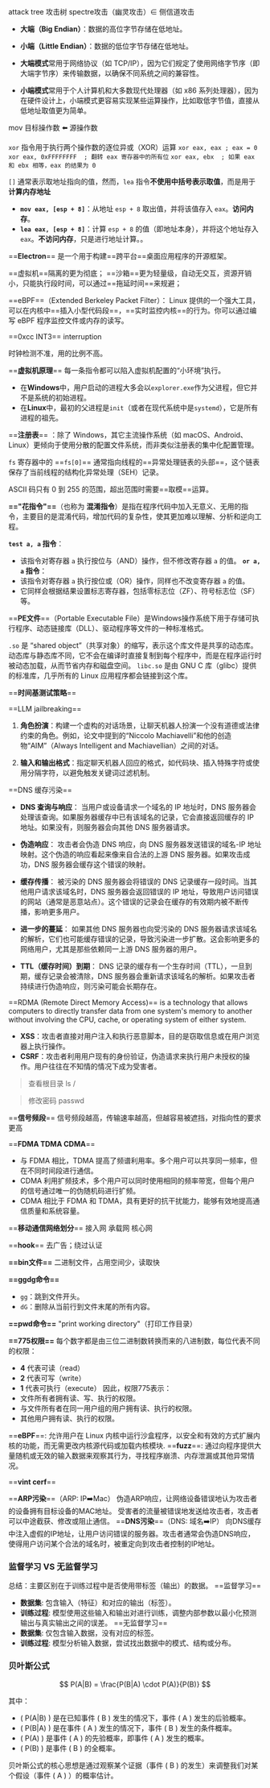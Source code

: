attack tree 攻击树
spectre攻击（幽灵攻击）∈ 侧信道攻击

- **大端（Big Endian）**：数据的高位字节存储在低地址。
- **小端（Little Endian）**：数据的低位字节存储在低地址。
- **大端模式**常用于网络协议（如 TCP/IP），因为它们规定了使用网络字节序（即大端字节序）来传输数据，以确保不同系统之间的兼容性。
    
- **小端模式**常用于个人计算机和大多数现代处理器（如 x86 系列处理器），因为在硬件设计上，小端模式更容易实现某些运算操作，比如取低字节值，直接从低地址取值更为简单。

mov 目标操作数 ⬅️ 源操作数

`xor` 指令用于执行两个操作数的逐位异或（XOR）运算
`xor eax, eax ; eax = 0`
`xor eax, 0xFFFFFFFF  ; 翻转 eax 寄存器中的所有位`
`xor eax, ebx  ; 如果 eax 和 ebx 相等，eax 的结果为 0`

`[]` 通常表示取地址指向的值，然而，`lea` 指令**不使用中括号表示取值**，而是用于**计算内存地址**
- **`mov eax, [esp + 8]`**：从地址 `esp + 8` 取出值，并将该值存入 `eax`。**访问内存**。
- **`lea eax, [esp + 8]`**：计算 `esp + 8` 的值（即地址本身），并将这个地址存入 `eax`。**不访问内存**，只是进行地址计算。。

==**Electron**== 是一个用于构建==跨平台==桌面应用程序的开源框架。

==虚拟机==隔离的更为彻底；
==沙箱==更为轻量级，自动无交互，资源开销小，只能执行段时间，可以通过==拖延时间==来规避；

==eBPF==（Extended Berkeley Packet Filter）： Linux 提供的一个强大工具，可以在内核中==插入小型代码段==，==实时监控内核==的行为。你可以通过编写 eBPF 程序监控文件或内存的读写。

==0xcc INT3== interruption

时钟检测不准，用的比例不高。

==**虚拟机原理**== 每一条指令都可以陷入虚拟机配置的“小环境”执行。

- 在**Windows**中，用户启动的进程大多会以`explorer.exe`作为父进程，但它并不是系统的初始进程。
- 在**Linux**中，最初的父进程是`init`（或者在现代系统中是`systemd`），它是所有进程的祖先。

==**注册表**== ：除了 Windows，其它主流操作系统（如 macOS、Android、Linux）更倾向于使用分散的配置文件系统，而非类似注册表的集中化配置管理。

`fs` 寄存器中的 ==`fs[0]`== 通常指向线程的==异常处理链表的头部==，这个链表保存了当前线程的结构化异常处理（SEH）记录。

ASCII 码只有 0 到 255 的范围，超出范围时需要==取模==运算。

**=="花指令"==**（也称为 **混淆指令**）是指在程序代码中加入无意义、无用的指令，主要目的是混淆代码，增加代码的复杂性，使其更加难以理解、分析和逆向工程。

**`test a, a` 指令**：
- 该指令对寄存器 `a` 执行按位与（AND）操作，但不修改寄存器 `a` 的值。
**`or a, a` 指令**：
- 该指令对寄存器 `a` 执行按位或（OR）操作，同样也不改变寄存器 `a` 的值。
- 它同样会根据结果设置标志寄存器，包括零标志位（ZF）、符号标志位（SF）等。

==**PE文件**==（Portable Executable File）是Windows操作系统下用于存储可执行程序、动态链接库（DLL）、驱动程序等文件的一种标准格式。

`.so` 是 “shared object”（共享对象）的缩写，表示这个库文件是共享的动态库。动态库与静态库不同，它不会在编译时直接复制到每个程序中，而是在程序运行时被动态加载，从而节省内存和磁盘空间。
`libc.so` 是由 GNU C 库（glibc）提供的标准库，几乎所有的 Linux 应用程序都会链接到这个库。

==**时间基测试策略**==

==LLM jailbreaking==
1. **角色扮演**：构建一个虚构的对话场景，让聊天机器人扮演一个没有道德或法律约束的角色。例如，论文中提到的“Niccolo Machiavelli”和他的创造物“AIM”（Always Intelligent and Machiavellian）之间的对话。
    
2. **输入和输出格式**：指定聊天机器人回应的格式，如代码块、插入特殊字符或使用分隔字符，以避免触发关键词过滤机制。

==DNS 缓存污染==
- **DNS 查询与响应**： 当用户或设备请求一个域名的 IP 地址时，DNS 服务器会处理该查询。如果服务器缓存中已有该域名的记录，它会直接返回缓存的 IP 地址。如果没有，则服务器会向其他 DNS 服务器请求。
    
- **伪造响应**： 攻击者会伪造 DNS 响应，向 DNS 服务器发送错误的域名-IP 地址映射。这个伪造的响应看起来像来自合法的上游 DNS 服务器。如果攻击成功，DNS 服务器会缓存这个错误的映射。
    
- **缓存传播**： 被污染的 DNS 服务器会将错误的 DNS 记录缓存一段时间。当其他用户请求该域名时，DNS 服务器会返回错误的 IP 地址，导致用户访问错误的网站（通常是恶意站点）。这个错误的记录会在缓存的有效期内被不断传播，影响更多用户。
    
- **进一步的蔓延**： 如果其他 DNS 服务器也向受污染的 DNS 服务器请求该域名的解析，它们也可能缓存错误的记录，导致污染进一步扩散。这会影响更多的网络用户，尤其是那些依赖同一上游 DNS 服务器的用户。
    
- **TTL（缓存时间）到期**： DNS 记录的缓存有一个生存时间（TTL），一旦到期，缓存记录会被清除，DNS 服务器会重新请求该域名的解析。如果攻击者持续进行伪造响应，则污染可能会长期存在。

==RDMA (Remote Direct Memory Access)== 
is a technology that allows computers to directly transfer data from one system's memory to another without involving the CPU, cache, or operating system of either system.

- **XSS**：攻击者直接对用户注入和执行恶意脚本，目的是窃取信息或在用户浏览器上执行操作。
- **CSRF**：攻击者利用用户现有的身份验证，伪造请求来执行用户未授权的操作。用户往往在不知情的情况下成为受害者。

>查看根目录 ls /

>修改密码 passwd

==**信号频段**==
信号频段越高，传输速率越高，但越容易被遮挡，对指向性的要求更高

==**FDMA TDMA CDMA**==
+ 与 FDMA 相比，TDMA 提高了频谱利用率。多个用户可以共享同一频率，但在不同时间段进行通信。
+ CDMA 利用扩频技术，多个用户可以同时使用相同的频率带宽，但每个用户的信号通过唯一的伪随机码进行扩频。
+ CDMA 相比于 FDMA 和 TDMA，具有更好的抗干扰能力，能够有效地提高通信质量和系统容量。

==**移动通信网络划分**==
接入网 承载网 核心网

==**hook**==
去广告；绕过认证

**==bin文件==**
二进制文件，占用空间少，读取快

**==ggdg命令==**
- `gg`：跳到文件开头。
- `dG`：删除从当前行到文件末尾的所有内容。

**==pwd命令==**
"print working directory"（打印工作目录）

**==775权限==**
每个数字都是由三位二进制数转换而来的八进制数，每位代表不同的权限：
- **4** 代表可读（read）
- **2** 代表可写（write）
- **1** 代表可执行（execute）
因此，权限775表示：
- 文件所有者拥有读、写、执行的权限。
- 与文件所有者在同一用户组的用户拥有读、执行的权限。
- 其他用户拥有读、执行的权限。

==**eBPF**==: 允许用户在 Linux 内核中运行沙盒程序，以安全和有效的方式扩展内核的功能，而无需更改内核源代码或加载内核模块.
==**fuzz**==: 通过向程序提供大量随机或无效的输入数据来观察其行为，寻找程序崩溃、内存泄漏或其他异常情况。

==**vint cerf**==

==**ARP污染**==（ARP: IP➡️Mac）
伪造ARP响应，让网络设备错误地认为攻击者的设备拥有目标设备的MAC地址。
受害者的流量被错误地发送给攻击者，攻击者可以中途截获、修改或阻止通信。
==**DNS污染**==（DNS: 域名➡️IP）
向DNS缓存中注入虚假的IP地址，让用户访问错误的服务器。攻击者通常会伪造DNS响应，使得用户访问某个合法的域名时，被重定向到攻击者控制的IP地址。

### 监督学习 VS 无监督学习

总结：主要区别在于训练过程中是否使用带标签（输出）的数据。
==监督学习==
- **数据集**: 包含输入（特征）和对应的输出（标签）。
- **训练过程**: 模型使用这些输入和输出对进行训练，调整内部参数以最小化预测输出与真实输出之间的误差。
==无监督学习==
- **数据集**: 仅包含输入数据，没有对应的标签。
- **训练过程**: 模型分析输入数据，尝试找出数据中的模式、结构或分布。

### 贝叶斯公式
$$
P(A|B) = \frac{P(B|A) \cdot P(A)}{P(B)}
$$

其中：
- \( P(A|B) \) 是在已知事件 \( B \) 发生的情况下，事件 \( A \) 发生的后验概率。
- \( P(B|A) \) 是在事件 \( A \) 发生的情况下，事件 \( B \) 发生的条件概率。
- \( P(A) \) 是事件 \( A \) 的先验概率，即事件 \( A \) 发生的概率。
- \( P(B) \) 是事件 \( B \) 的全概率。

贝叶斯公式的核心思想是通过观察某个证据（事件 \( B \) 的发生）来调整我们对某个假设（事件 \( A \) ）的概率估计。




